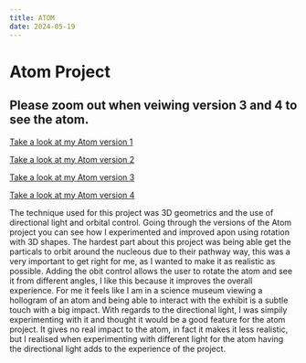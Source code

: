 ```yaml
---
title: ATOM
date: 2024-05-19
---
```


# Atom Project

## Please zoom out when veiwing version 3 and 4 to see the atom.

[Take a look at my Atom version 1](/creative-coding-pages/code/atom01/index.html)

[Take a look at my Atom version 2](/creative-coding-pages/code/atom02/index.html)

[Take a look at my Atom version 3](/creative-coding-pages/code/atom03/index.html)

[Take a look at my Atom version 4](/creative-coding-pages/code/atom04/index.html)

The technique used for this project was 3D geometrics and the use of directional light and orbital control. Going through the versions of the Atom project you can see how I experimented and improved apon using rotation with 3D shapes. The hardest part about this project was being able get the particals to orbit around the nucleous due to their pathway way, this was a very important to get right for me, as I wanted to make it as realistic as possible. Adding the obit control allows the user to rotate the atom and see it from different angles, I like this because it improves the overall experience. For me it feels like I am in a science museum viewing a hollogram of an atom and being able to interact with the exhibit is a subtle touch with a big impact. With regards to the directional light, I was simpily experimenting with it and thought it would be a good feature for the atom project. It gives no real impact to the atom, in fact it makes it less realistic, but I realised when experimenting with different light for the atom having the directional light adds to the experience of the project.
